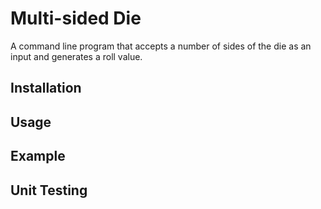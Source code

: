 # Multi-sided Die

A command line program that accepts a number of sides of the die as an input and generates a roll value.

## Installation


## Usage


## Example


## Unit Testing

